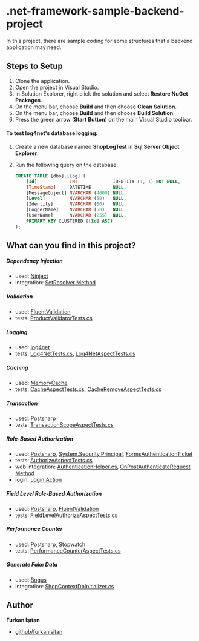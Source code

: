# .net-framework-sample-backend-project


In this project, there are sample coding for some structures that a backend application may need.

## Steps to Setup

1. Clone the application.
2. Open the project in Visual Studio.
3. In Solution Explorer, right click the solution and select **Restore NuGet Packages**.
4. On the menu bar, choose **Build** and then choose **Clean Solution**.
5. On the menu bar, choose **Build** and then choose **Build Solution**.
6. Press the green arrow (**Start Button**) on the main Visual Studio toolbar.

#### To test log4net's database logging:
1. Create a new database named **ShopLogTest** in **Sql Server Object Explorer**.
2. Run the following query on the database.

    ```sql
    CREATE TABLE [dbo].[Log] (
        [Id]            INT             IDENTITY (1, 1) NOT NULL,
        [TimeStamp]     DATETIME        NULL,
        [MessageObject] NVARCHAR (4000) NULL,
        [Level]         NVARCHAR (50)   NULL,
        [Identity]      NVARCHAR (50)   NULL,
        [LoggerName]    NVARCHAR (50)   NULL,
        [UserName]      NVARCHAR (255)  NULL,
        PRIMARY KEY CLUSTERED ([Id] ASC)
    );
    ``` 

## What can you find in this project?

##### Dependency Injection
- used: [Ninject](http://www.ninject.org/)
- integration: [SetResolver Method](Shop.MVCWebUI/Global.asax.cs#L22)

##### Validation
- used: [FluentValidation](https://fluentvalidation.net/)
- tests: [ProductValidatorTests.cs](Shop.Business.Tests/ValidationTests/FluentValidation/ProductValidatorTests.cs)

##### Logging
- used: [log4net](https://logging.apache.org/log4net/)
- tests: [Log4NetTests.cs](Shop.Core.Tests/CrossCuttingConcerns/Logging/Log4NetTests.cs), [Log4NetAspectTests.cs](Shop.Core.Tests/AspectTests/Postsharp/Log4NetAspectTests.cs)

##### Caching
- used: [MemoryCache](https://docs.microsoft.com/en-us/dotnet/api/system.runtime.caching.memorycache?view=dotnet-plat-ext-5.0)
- tests: [CacheAspectTests.cs](Shop.Core.Tests/AspectTests/Postsharp/CacheAspectTests.cs),  [CacheRemoveAspectTests.cs](Shop.Core.Tests/AspectTests/Postsharp/CacheRemoveAspectTests.cs)

##### Transaction
- used: [Postsharp](https://www.postsharp.net/)
- tests: [TransactionScopeAspectTests.cs](Shop.Core.Tests/AspectTests/Postsharp/TransactionScopeAspectTests.cs)

##### Role-Based Authorization
- used: [Postsharp](https://www.postsharp.net/), [System.Security.Principal](https://docs.microsoft.com/tr-tr/dotnet/api/system.security.principal?view=dotnet-plat-ext-5.0), [FormsAuthenticationTicket](https://docs.microsoft.com/en-us/dotnet/api/system.web.security.formsauthenticationticket?view=netframework-4.8)
- tests: [AuthorizeAspectTests.cs](Shop.Core.Tests/AspectTests/Postsharp/AuthorizeAspectTests.cs)
- web integration: [AuthenticationHelper.cs](Shop.Core/CrossCuttingConcerns/Security/Web/AuthenticationHelper.cs), [ OnPostAuthenticateRequest Method](Shop.MVCWebUI/Global.asax.cs#L31)
- login: [Login Action](Shop.MVCWebUI/Controllers/HomeController.cs#L35)

##### Field Level Role-Based Authorization
- used: [Postsharp](https://www.postsharp.net/),  [FluentValidation](https://fluentvalidation.net/)
- tests: [FieldLevelAuthorizeAspectTests.cs](Shop.Core.Tests/AspectTests/Postsharp/FieldLevelAuthorizeAspectTests.cs)

##### Performance Counter
- used: [Postsharp](https://www.postsharp.net/), [Stopwatch](https://docs.microsoft.com/en-us/dotnet/api/system.diagnostics.stopwatch?view=net-5.0)
- tests: [PerformanceCounterAspectTests.cs](Shop.Core.Tests/AspectTests/Postsharp/PerformanceCounterAspectTests.cs)

##### Generate Fake Data
- used: [Bogus](https://github.com/bchavez/Bogus)
- integration: [ShopContextDbInitializer.cs](Shop.DataAccess/Concrete/EntityFramework/Configuration/DatabaseInitializers/ShopContextDbInitializer.cs)


## Author

**Furkan Işıtan**

* [github/furkanisitan](https://github.com/furkanisitan)
